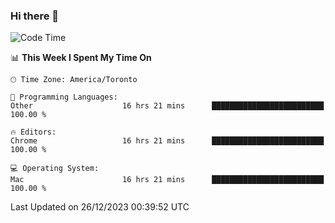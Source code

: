 ### Hi there 👋


<!--START_SECTION:waka-->
![Code Time](http://img.shields.io/badge/Code%20Time-1%2C508%20hrs%204%20mins-blue)

📊 **This Week I Spent My Time On** 

```text
🕑︎ Time Zone: America/Toronto

💬 Programming Languages: 
Other                    16 hrs 21 mins      █████████████████████████   100.00 % 

🔥 Editors: 
Chrome                   16 hrs 21 mins      █████████████████████████   100.00 % 

💻 Operating System: 
Mac                      16 hrs 21 mins      █████████████████████████   100.00 % 
```


 Last Updated on 26/12/2023 00:39:52 UTC
<!--END_SECTION:waka-->

<!--
**SillyPasty/SillyPasty** is a ✨ _special_ ✨ repository because its `README.md` (this file) appears on your GitHub profile.

Here are some ideas to get you started:

- 🔭 I’m currently working on ...
- 🌱 I’m currently learning ...
- 👯 I’m looking to collaborate on ...
- 🤔 I’m looking for help with ...
- 💬 Ask me about ...
- 📫 How to reach me: ...
- 😄 Pronouns: ...
- ⚡ Fun fact: ...
-->


